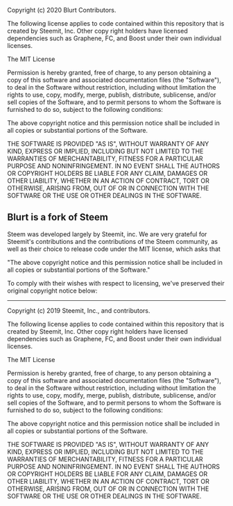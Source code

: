 Copyright (c) 2020 Blurt Contributors.

The following license applies to code contained within this repository that
is created by Steemit, Inc. Other copy right holders have licensed dependencies such
as Graphene, FC, and Boost under their own individual licenses.

The MIT License

Permission is hereby granted, free of charge, to any person obtaining a copy
of this software and associated documentation files (the "Software"), to deal
in the Software without restriction, including without limitation the rights
to use, copy, modify, merge, publish, distribute, sublicense, and/or sell
copies of the Software, and to permit persons to whom the Software is
furnished to do so, subject to the following conditions:

The above copyright notice and this permission notice shall be included in
all copies or substantial portions of the Software.

THE SOFTWARE IS PROVIDED "AS IS", WITHOUT WARRANTY OF ANY KIND, EXPRESS OR
IMPLIED, INCLUDING BUT NOT LIMITED TO THE WARRANTIES OF MERCHANTABILITY,
FITNESS FOR A PARTICULAR PURPOSE AND NONINFRINGEMENT. IN NO EVENT SHALL THE
AUTHORS OR COPYRIGHT HOLDERS BE LIABLE FOR ANY CLAIM, DAMAGES OR OTHER
LIABILITY, WHETHER IN AN ACTION OF CONTRACT, TORT OR OTHERWISE, ARISING FROM,
OUT OF OR IN CONNECTION WITH THE SOFTWARE OR THE USE OR OTHER DEALINGS IN
THE SOFTWARE.


## Blurt is a fork of Steem
Steem was developed largely by Steemit, inc.  We are very grateful for Steemit's
contributions and the contributions of the Steem community, as well as their
choice to release code under the MIT license, which asks that

"The above copyright notice and this permission notice shall be included in
all copies or substantial portions of the Software."

To comply with their wishes with respect to licensing, we've preserved their
original copyright notice below:

----


Copyright (c) 2019 Steemit, Inc., and contributors.

The following license applies to code contained within this repository that
is created by Steemit, Inc. Other copy right holders have licensed dependencies such
as Graphene, FC, and Boost under their own individual licenses.

The MIT License

Permission is hereby granted, free of charge, to any person obtaining a copy
of this software and associated documentation files (the "Software"), to deal
in the Software without restriction, including without limitation the rights
to use, copy, modify, merge, publish, distribute, sublicense, and/or sell
copies of the Software, and to permit persons to whom the Software is
furnished to do so, subject to the following conditions:

The above copyright notice and this permission notice shall be included in
all copies or substantial portions of the Software.

THE SOFTWARE IS PROVIDED "AS IS", WITHOUT WARRANTY OF ANY KIND, EXPRESS OR
IMPLIED, INCLUDING BUT NOT LIMITED TO THE WARRANTIES OF MERCHANTABILITY,
FITNESS FOR A PARTICULAR PURPOSE AND NONINFRINGEMENT. IN NO EVENT SHALL THE
AUTHORS OR COPYRIGHT HOLDERS BE LIABLE FOR ANY CLAIM, DAMAGES OR OTHER
LIABILITY, WHETHER IN AN ACTION OF CONTRACT, TORT OR OTHERWISE, ARISING FROM,
OUT OF OR IN CONNECTION WITH THE SOFTWARE OR THE USE OR OTHER DEALINGS IN
THE SOFTWARE.
